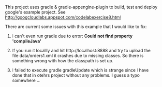 This project uses gradle & gradle-appengine-plugin to build, test and deploy google's example project. 
See http://googcloudlabs.appspot.com/codelabexercise8.html


There are current some issues with this example that I would like to fix:

1. I can't even run gradle due to error: **Could not find property 'compileJava'**

2.  If you run it locallly and hit http://localhost:8888 and try to upload the file data/orders1.xml it crashes due to missing classes. 
So there is something wrong with how the classpath is set up.

3. I failed to execute gradle gradleUpdate which is strange since I have done that in otehrs project without any problems. 
I guess a typo somewhere ...



